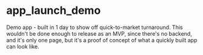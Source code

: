# app_launch_demo

Demo app - built in 1 day to show off quick-to-market turnaround. This wouldn't be done enough to release as an MVP, since there's no backend, and it's only one page, but it's a proof of concept of what a quickly built app can look like. 

